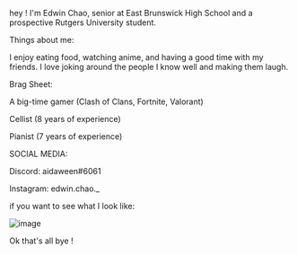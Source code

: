 hey ! I'm Edwin Chao, senior at East Brunswick High School and a prospective Rutgers University student.

Things about me:

I enjoy eating food, watching anime, and having a good time with my friends. I love joking around the people I know well and making them laugh.

Brag Sheet:

A big-time gamer (Clash of Clans, Fortnite, Valorant)

Cellist (8 years of experience)

Pianist (7 years of experience)

SOCIAL MEDIA:

Discord: 
aidaween#6061 

Instagram: 
edwin.chao._

if you want to see what I look like:

![image](https://user-images.githubusercontent.com/85298748/121831350-39fce300-cc95-11eb-8a23-fed7d3cc35a6.png)


Ok that's all bye !
